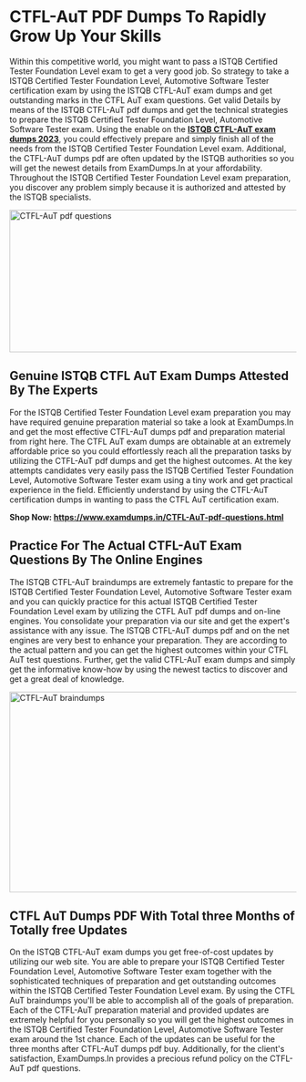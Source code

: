 <h1><strong>CTFL-AuT PDF Dumps To Rapidly Grow Up Your Skills</strong></h1>
<p>Within this competitive world, you might want to pass a ISTQB Certified Tester Foundation Level exam to get a very good job. So strategy to take a ISTQB Certified Tester Foundation Level, Automotive Software Tester certification exam by using the ISTQB CTFL-AuT exam dumps and get outstanding marks in the CTFL AuT exam questions. Get valid Details by means of the ISTQB CTFL-AuT pdf dumps and get the technical strategies to prepare the ISTQB Certified Tester Foundation Level, Automotive Software Tester exam. Using the enable on the <strong><a href="https://www.examdumps.in/CTFL-AuT-pdf-questions.html">ISTQB CTFL-AuT exam dumps 2023</a></strong>, you could effectively prepare and simply finish all of the needs from the ISTQB Certified Tester Foundation Level exam. Additional, the CTFL-AuT dumps pdf are often updated by the ISTQB authorities so you will get the newest details from ExamDumps.In at your affordability. Throughout the ISTQB Certified Tester Foundation Level exam preparation, you discover any problem simply because it is authorized and attested by the ISTQB specialists.</p>
<p><img src="https://i.ibb.co/zxJwW90/Copy-of-Online-Classes-Twitter-header-post-Made-with-Poster-My-Wall-1.png" alt="CTFL-AuT pdf questions" width="750" height="250" /></p>
<h2><strong>Genuine ISTQB CTFL AuT Exam Dumps Attested By The Experts</strong></h2>
<p>For the ISTQB Certified Tester Foundation Level exam preparation you may have required genuine preparation material so take a look at ExamDumps.In and get the most effective CTFL-AuT dumps pdf and preparation material from right here. The CTFL AuT exam dumps are obtainable at an extremely affordable price so you could effortlessly reach all the preparation tasks by utilizing the CTFL-AuT pdf dumps and get the highest outcomes. At the key attempts candidates very easily pass the ISTQB Certified Tester Foundation Level, Automotive Software Tester exam using a tiny work and get practical experience in the field. Efficiently understand by using the CTFL-AuT certification dumps in wanting to pass the CTFL AuT certification exam.</p>
<p><strong>Shop Now:&nbsp;<a href="https://www.examdumps.in/CTFL-AuT-pdf-questions.html">https://www.examdumps.in/CTFL-AuT-pdf-questions.html</a></strong></p>
<h2><strong>Practice For The Actual CTFL-AuT Exam Questions By The Online Engines</strong></h2>
<p>The ISTQB CTFL-AuT braindumps are extremely fantastic to prepare for the ISTQB Certified Tester Foundation Level, Automotive Software Tester exam and you can quickly practice for this actual ISTQB Certified Tester Foundation Level exam by utilizing the CTFL AuT pdf dumps and on-line engines. You consolidate your preparation via our site and get the expert's assistance with any issue. The ISTQB CTFL-AuT dumps pdf and on the net engines are very best to enhance your preparation. They are according to the actual pattern and you can get the highest outcomes within your CTFL AuT test questions. Further, get the valid CTFL-AuT exam dumps and simply get the informative know-how by using the newest tactics to discover and get a great deal of knowledge.</p>
<p><a href="https://www.examdumps.in/CTFL-AuT-pdf-questions.html"><img src="https://i.ibb.co/QkNtdwY/Copy-of-Zoom-Online-Classes-Facebook-Share-Po-Made-with-Poster-My-Wall-1.jpg" alt="CTFL-AuT braindumps" width="670" height="352" /></a></p>
<h2><strong>CTFL AuT Dumps PDF With Total three Months of Totally free Updates</strong></h2>
<p>On the ISTQB CTFL-AuT exam dumps you get free-of-cost updates by utilizing our web site. You are able to prepare your ISTQB Certified Tester Foundation Level, Automotive Software Tester exam together with the sophisticated techniques of preparation and get outstanding outcomes within the ISTQB Certified Tester Foundation Level exam. By using the CTFL AuT braindumps you'll be able to accomplish all of the goals of preparation. Each of the CTFL-AuT preparation material and provided updates are extremely helpful for you personally so you will get the highest outcomes in the ISTQB Certified Tester Foundation Level, Automotive Software Tester exam around the 1st chance. Each of the updates can be useful for the three months after CTFL-AuT dumps pdf buy. Additionally, for the client's satisfaction, ExamDumps.In provides a precious refund policy on the CTFL-AuT pdf questions.</p>
